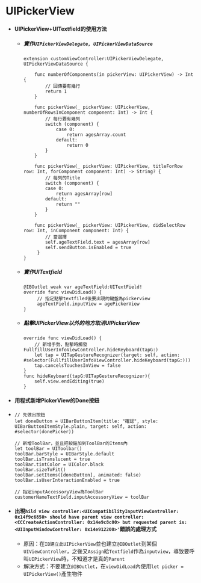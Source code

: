 # UIPickerView

* #### UIPickerView+UITextfield的使用方法

  * ##### 實作`UIPickerViewDelegate, UIPickerViewDataSource`

    ```
    extension customViewController:UIPickerViewDelegate, UIPickerViewDataSource {

        func numberOfComponents(in pickerView: UIPickerView) -> Int { 
            // 回傳要有幾行
            return 1 
        }

        func pickerView(_ pickerView: UIPickerView, numberOfRowsInComponent component: Int) -> Int {
            // 每行要有幾列
            switch (component) {
                case 0:
                    return agesArray.count
                default:
                    return 0
            }
        }

        func pickerView(_ pickerView: UIPickerView, titleForRow row: Int, forComponent component: Int) -> String? {
            // 每列的Title    
            switch (component) {
            case 0:
                return agesArray[row]
            default:
                return ""
            }
        }

        func pickerView(_ pickerView: UIPickerView, didSelectRow row: Int, inComponent component: Int) {
            // 當選擇
            self.ageTextField.text = agesArray[row]
            self.sendButton.isEnabled = true
         }
    }
    ```
  * ##### 實作UITextfield

    ```
    @IBOutlet weak var ageTextField:UITextField!
    override func viewDidLoad() {
         // 指定點擊textfiled後要出現的鍵盤為pickerview
         ageTextField.inputView = agePickerView
    }
    ```
  * ##### 點擊UIPickerView以外的地方取消UIPickerView

    ```
    override func viewDidLoad() {
        // 新增手勢，點擊時觸發FullfillUserInfoViewController.hideKeyboard(tapG:)
        let tap = UITapGestureRecognizer(target: self, action: #selector(FullfillUserInfoViewController.hideKeyboard(tapG:)))
        tap.cancelsTouchesInView = false
    } 
    func hideKeyboard(tapG:UITapGestureRecognizer){
        self.view.endEditing(true)
    }
    ```
* #### 用程式新增PickerView的Done按鈕
* ```
  // 先做出按鈕 
  let doneButton = UIBarButtonItem(title: "確認", style: UIBarButtonItemStyle.plain, target: self, action: #selector(donePicker))

  // 新增ToolBar，並且把按鈕加到ToolBar的Items內
  let toolBar = UIToolbar()
  toolBar.barStyle = UIBarStyle.default
  toolBar.isTranslucent = true
  toolBar.tintColor = UIColor.black
  toolBar.sizeToFit()
  toolBar.setItems([doneButton], animated: false)
  toolBar.isUserInteractionEnabled = true

  // 指定inputAccessoryView為ToolBar
  customerNameTextField.inputAccessoryView = toolBar
  ```
* #### 出現`hild view controller:<UICompatibilityInputViewController: 0x14f9c6850> should have parent view controller:<CCCreateActionController: 0x14e9c8c00> but requested parent is:<UIInputWindowController: 0x14e912200>'`錯誤的處理方式

  * 原因：在`IB建立此UIPickerView`並也建立`@IBOutlet`到某個`UIViewController`，之後又`Assign`給`Textfield`作為`inputview`，導致要呼叫`UIPickerView`時，不知道才是真的`Parent`
  * 解決方式：不要建立`@IBOutlet`，在`viewDidLoad`內使用`let picker = UIPickerView()`產生物件



